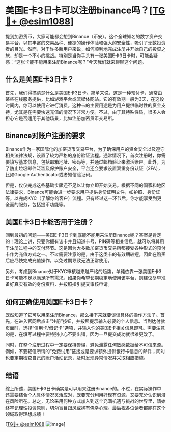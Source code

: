 # 美国E卡3日卡可以注册binance吗？[[TG💪+ @esim1088](https://t.me/s/esim1088)]

提到加密货币，大家可能都会想到Binance（币安）。这个全球知名的数字资产交易平台，以其丰富的交易品种、便捷的操作体验和强大的安全性，吸引了无数投资者的目光。然而，对于许多新用户来说，如何顺利地完成注册并开始自己的投资之旅，却是一个不小的挑战。特别是当你手头有一张美国E卡3日卡时，可能会疑惑：“这张卡能不能用来注册Binance呢？”今天我们就来聊聊这个问题。

## 什么是美国E卡3日卡？

首先，我们得搞清楚什么是美国E卡3日卡。简单来说，这是一种预付卡，通常由某些在线服务提供，比如游戏平台或流媒体网站。它的有效期一般为3天，在这段时间内，你可以使用它进行消费。这种卡的主要用途是为用户提供临时性的资金支持，尤其是在需要快速充值的情况下非常方便。不过，由于其特殊性质，很多人会担心它是否适用于其他场景，比如注册加密货币交易所。

## Binance对账户注册的要求

Binance作为一家国际化的加密货币交易平台，为了确保用户的资金安全以及遵守相关法律法规，设置了较为严格的身份验证流程。通常情况下，首次注册时，你需要填写基本信息，包括邮箱地址、密码等，并通过邮箱验证来激活账户。此外，为了防止垃圾邮件泛滥及保护账户安全，平台还会要求设置双重身份认证（2FA），比如Google Authenticator或者短信验证码。

但是，仅仅完成这些基础步骤还不足以让你立即开始交易。根据不同的国家和地区法律要求，Binance可能会进一步要求用户提供身份证明文件，如护照、身份证等，以完成KYC（了解你的客户）流程。只有经过这一环节后，你才能享受到更全面的服务，包括提币功能等。

## 美国E卡3日卡能否用于注册？

回到最初的问题——美国E卡3日卡到底能不能用来注册Binance呢？答案是肯定的！理论上讲，只要你拥有该卡并且知道卡号、PIN码等相关信息，就可以将其用于注册过程中的支付环节。这是因为大多数加密货币交易所都接受各种形式的预付卡作为充值方式之一。不过需要注意的是，由于这类卡的有效期较短，因此在购买后应尽快完成充值操作，以免过期导致无法正常使用。

另外，考虑到Binance对于KYC审核越来越严格的趋势，单纯依靠一张美国E卡3日卡可能不足以满足所有需求。如果你希望长期稳定地使用该平台，则建议尽早准备好真实有效的身份资料，并按照指引提交审核申请。

## 如何正确使用美国E卡3日卡？

既然知道了它可以用来注册Binance，那么接下来就要谈谈具体的操作方法了。首先，在进入官网后点击“注册”按钮，并按照提示输入必要的个人信息。当到达付款页面时，选择“信用卡/借记卡”选项，并输入你的美国E卡相关信息即可。需要注意的是，在填写过程中要特别小心不要出错，因为一旦提交成功就很难更改了。

同时，在整个注册过程中一定要保持警惕，避免泄露任何敏感数据给不可信来源。例如，不要轻信所谓的“免费试用”链接或是要求额外提供银行卡信息的邮件；同时也要定期检查自己的账户活动记录，及时发现异常情况并采取相应措施。

## 结语

综上所述，美国E卡3日卡确实是可以用来注册Binance的。不过，在实际操作中还需要结合个人具体情况灵活应对，既要充分利用好现有资源，又要充分认识到潜在风险所在。总之，无论采用何种方式加入到这个充满机遇与挑战的世界里，请始终牢记理性投资原则，切勿盲目跟风或抱有侥幸心理。最后祝各位读者都能在这个领域取得理想成绩！

[[TG💪+ @esim1088](https://t.me/s/esim1088) ![Image](https://i.postimg.cc/4NQfJmqS/Snipaste-2025-05-13-00-14-12.png)]